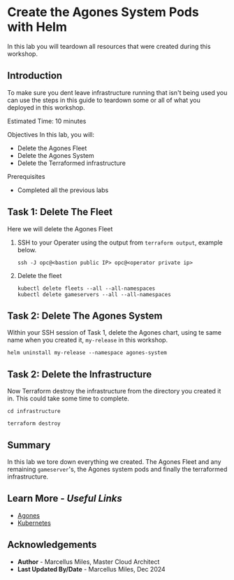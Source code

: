 # Create the Agones System Pods with Helm

In this lab you will teardown all resources that were created during this workshop.

## Introduction

To make sure you dent leave infrastructure running that isn't being used you can use the steps in this guide to teardown some or all of what you deployed in this workshop.

Estimated Time: 10 minutes

Objectives
In this lab, you will:
 - Delete the Agones Fleet
 - Delete the Agones System
 - Delete the Terraformed infrastructure

Prerequisites
 - Completed all the previous labs

## **Task 1**: Delete The Fleet

Here we will delete the Agones Fleet

1. SSH to your Operater using the output from `terraform output`, example below.

       ssh -J opc@<bastion public IP> opc@<operator private ip>

2. Delete the fleet

       kubectl delete fleets --all --all-namespaces
       kubectl delete gameservers --all --all-namespaces

## **Task 2**: Delete The Agones System

Within your SSH session of Task 1, delete the Agones chart, using te same name when you created it, `my-release` in this workshop.

    helm uninstall my-release --namespace agones-system

## **Task 2**: Delete the Infrastructure

Now Terraform destroy the infrastructure from the directory you created it in. This could take some time to complete.

    cd infrastructure

    terraform destroy

## **Summary**

In this lab we tore down everything we created.  The Agones Fleet and any remaining `gameserver`'s, the Agones system pods and finally the terraformed infrastructure.

## Learn More - *Useful Links*

- [Agones](https://agones.dev/site/docs/)
- [Kubernetes](https://kubernetes.io/)

## **Acknowledgements**

 - **Author** - Marcellus Miles, Master Cloud Architect
 - **Last Updated By/Date** - Marcellus Miles, Dec 2024